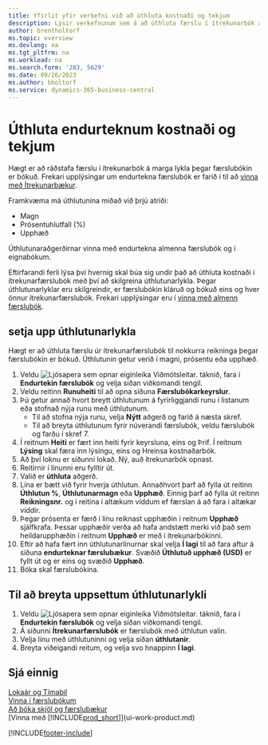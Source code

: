 ```yaml
---
title: Yfirlit yfir verkefni við að úthluta kostnaði og tekjum
description: Lýsir verkefnunum sem á að úthluta færslu í ítrekunarbók á marga mismunandi lykla þegar færslubókin er bókuð.
author: brentholtorf
ms.topic: overview
ms.devlang: na
ms.tgt_pltfrm: na
ms.workload: na
ms.search.form: '283, 5629'
ms.date: 09/26/2023
ms.author: bholtorf
ms.service: dynamics-365-business-central
---
```

# Úthluta endurteknum kostnaði og tekjum

Hægt er að ráðstafa færslu í ítrekunarbók á marga lykla þegar færslubókin er bókuð. Frekari upplýsingar um endurtekna færslubók er farið í til að  [vinna með Ítrekunarbækur](ui-work-general-journals.md#work-with-recurring-journals). 

Framkvæma má úthlutunina miðað við þrjú atriði:

* Magn
* Prósentuhlutfall (%)
* Upphæð

Úthlutunaraðgerðirnar vinna með endurtekna almenna færslubók og í eignabókum.
<!--You can also distribute the cost or revenue of a line to an intercompany partner when you post a sales or purchase document. When you post the document, a line will be posted in your general journal, and a corresponding line will be created in the intercompany outbox.-->

Eftirfarandi ferli lýsa því hvernig skal búa sig undir það að úthluta kostnaði í ítrekunarfærslubók með því að skilgreina úthlutunarlykla. Þegar úthlutunarlyklar eru skilgreindir, er færslubókin kláruð og bókuð eins og hver önnur ítrekunarfærslubók. Frekari upplýsingar eru í [vinna með almenn færslubók](ui-work-general-journals.md).

## setja upp úthlutunarlykla

Hægt er að úthluta færslu úr ítrekunarfærslubók til nokkurra reikninga þegar færslubókin er bókuð. Úthlutunin getur verið í magni, prósentu eða upphæð.  

1. Veldu ![Ljósapera sem opnar eiginleika Viðmótsleitar.](media/ui-search/search_small.png "Segðu mér hvað þú vilt gera") táknið, fara í **Endurtekin færslubók** og velja síðan viðkomandi tengil.
2. Veldu reitinn **Runuheiti** til að opna síðuna **Færslubókarkeyrslur**.
3. Þú getur annað hvort breytt úthlutunum á fyrirliggjandi runu í listanum eða stofnað nýja runu með úthlutunum.
   * Til að stofna nýja runu, velja **Nýtt** aðgerð og farið á næsta skref.
   * Til að breyta úthlutunum fyrir núverandi færslubók, veldu færslubók og farðu í skref 7.    
4. Í reitnum **Heiti** er fært inn heiti fyrir keyrsluna, eins og Þrif. Í reitnum **Lýsing** skal færa inn lýsingu, eins og Hreinsa kostnaðarbók.
5. Að því loknu er síðunni lokað. Ný, auð ítrekunarbók opnast.
6. Reitirnir í línunni eru fylltir út.
7. Valið er **úthluta** aðgerð.
8. Lína er bætt við fyrir hverja úthlutun. Annaðhvort þarf að fylla út reitinn **Úthlutun %**, **Úthlutunarmagn** eða **Upphæð**. Einnig þarf að fylla út reitinn **Reikningsnr.** og í reitina í altækum víddum ef færslan á að fara í altækar víddir.
9. Þegar prósenta er færð í línu reiknast upphæðin í reitnum **Upphæð** sjálfkrafa. Þessar upphæðir verða að hafa andstætt merki við það sem heildarupphæðin í reitnum **Upphæð** er með í ítrekunarbókinni.
10. Eftir að hafa fært inn úthlutunarlínurnar skal velja **Í lagi** til að fara aftur á síðuna **endurteknar færslubækur**. Svæðið **Úthlutuð upphæð (USD)** er fyllt út og er eins og svæðið **Upphæð**.
11. Bóka skal færslubókina.

## Til að breyta uppsettum úthlutunarlykli
1. Veldu ![Ljósapera sem opnar eiginleika Viðmótsleitar.](media/ui-search/search_small.png "Segðu mér hvað þú vilt gera") táknið, fara í **Endurtekin færslubók** og velja síðan viðkomandi tengil.
2. Á síðunni **Ítrekunarfærslubók** er færslubók með úthlutun valin.
3. Velja línu með úthlutuninni og velja síðan **úthlutanir**.
4. Breyta viðeigandi reitum, og velja svo hnappinn **Í lagi**.

## Sjá einnig
[Lokaár og Tímabil](year-close-years-periods.md)  
[Vinna í færslubókum](ui-work-general-journals.md)    
[Að bóka skjöl og færslubækur](ui-post-documents-journals.md)    
[Vinna með [!INCLUDE[prod_short](includes/prod_short.md)]](ui-work-product.md)


[!INCLUDE[footer-include](includes/footer-banner.md)]